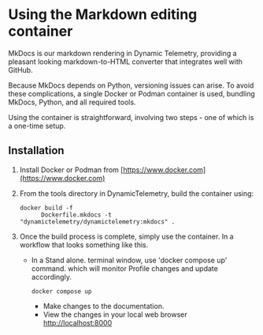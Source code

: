 # Using the Markdown editing container

MkDocs is our markdown rendering in Dynamic Telemetry, providing a pleasant
looking markdown-to-HTML converter that integrates well with GitHub.

Because MkDocs depends on Python, versioning issues can arise. To avoid these
complications, a single Docker or Podman container is used, bundling MkDocs,
Python, and all required tools.

Using the container is straightforward, involving two steps - one of which is a
one-time setup.

## Installation

1. Install Docker or Podman from [https://www.docker.com](https://www.docker.com)

1. From the tools directory in DynamicTelemetry, build the container using:

      ```
      docker build -f
            Dockerfile.mkdocs -t "dynamictelemetry/dynamictelemetry:mkdocs" .
      ```

1. Once the build process is complete, simply use the container. In a workflow
   that looks something like this.

   * In a Stand alone. terminal window, use 'docker compose up' command.
   which will monitor Profile changes and update accordingly.

       ```
       docker compose up
       ```

       * Make changes to the documentation.
       * View the changes in your local web browser
            [http://localhost:8000](http://localhost:8000)
